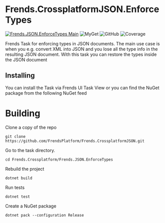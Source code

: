 # Frends.CrossplatformJSON.EnforceTypes

[![Frends.JSON.EnforceTypes Main](https://github.com/FrendsPlatform/Frends.CrossplatformJSON/actions/workflows/EnforceTypes_build_and_test_on_main.yml/badge.svg)](https://github.com/FrendsPlatform/Frends.CrossplatformJSON/actions/workflows/EnforceTypes_build_and_test_on_main.yml)
![MyGet](https://img.shields.io/myget/frends-tasks/v/Frends.CrossplatformJSON.JSON.EnforceTypes?label=NuGet)
![GitHub](https://img.shields.io/github/license/FrendsPlatform/Frends.CrossplatformJSON?label=License)
![Coverage](https://app-github-custom-badges.azurewebsites.net/Badge?key=FrendsPlatform/Frends.CrossplatformJSON/Frends.JSON.EnforceTypes|main)

Frends Task for enforcing types in JSON documents. The main use case is when you e.g. convert XML into JSON and you lose all the type info in the resulting JSON document. With this task you can restore the types inside the JSON document

## Installing

You can install the Task via Frends UI Task View or you can find the NuGet package from the following NuGet feed

# Building

Clone a copy of the repo

`git clone https://github.com/FrendsPlatform/Frends.CrossplatformJSON.git`

Go to the task directory.

`cd Frends.Crossplatform/Frends.JSON.EnforceTypes`

Rebuild the project

`dotnet build`

Run tests

`dotnet test`

Create a NuGet package

`dotnet pack --configuration Release`

